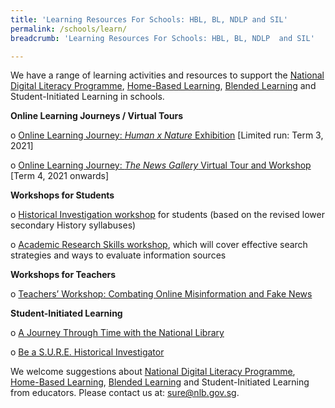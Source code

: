 ```yaml
---
title: 'Learning Resources For Schools: HBL, BL, NDLP and SIL'
permalink: /schools/learn/
breadcrumb: 'Learning Resources For Schools: HBL, BL, NDLP  and SIL'

---
```


We have a range of learning activities and resources to support the [National Digital Literacy Programme](https://www.moe.gov.sg/microsites/cos2020/refreshing-our-curriculum/strengthen-digital-literacy.html), [Home-Based Learning](https://www.moe.gov.sg/news/press-releases/20200327-schools-to-implement-one-day-of-home-based-learning-a-week), [Blended Learning](https://www.moe.gov.sg/news/press-releases/20201229-blended-learning-to-enhance-schooling-experience-and-further-develop-students-into-self-directed-learners) and Student-Initiated Learning in schools.



**Online Learning Journeys / Virtual Tours**

o  [Online Learning Journey: *Human x Nature* Exhibition](#HXN) [Limited run: Term 3, 2021]

o  [Online Learning Journey: *The News Gallery* Virtual Tour and Workshop](#TNG) [Term 4, 2021 onwards]
 



**Workshops for Students**

o  [Historical Investigation workshop](#HI) for students (based on the revised lower secondary History syllabuses) 

o  [Academic Research Skills workshop](#ILAR), which will cover effective search strategies and ways to evaluate information sources

 

**Workshops for Teachers**

o  [Teachers’ Workshop: Combating Online Misinformation and Fake News](#TW)

 

**Student-Initiated Learning** 

o  [A Journey Through Time with the National Library](https://sure.nlb.gov.sg/blog/home-based-learning/dd00017)

o  [Be a S.U.R.E. Historical Investigator](https://sure.nlb.gov.sg/blog/home-based-learning/dd00016)

 

We welcome suggestions about [National Digital Literacy Programme](https://www.moe.gov.sg/microsites/cos2020/refreshing-our-curriculum/strengthen-digital-literacy.html), [Home-Based Learning](https://www.moe.gov.sg/news/press-releases/20200327-schools-to-implement-one-day-of-home-based-learning-a-week), [Blended Learning](https://www.moe.gov.sg/news/press-releases/20201229-blended-learning-to-enhance-schooling-experience-and-further-develop-students-into-self-directed-learners) and Student-Initiated Learning from educators. Please contact us at: [sure@nlb.gov.sg](mailto:sure@nlb.gov.sg). 